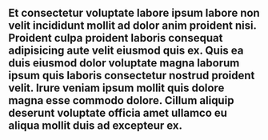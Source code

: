 ## Et consectetur voluptate labore ipsum labore non velit incididunt mollit ad dolor anim proident nisi. Proident culpa proident laboris consequat adipisicing aute velit eiusmod quis ex. Quis ea duis eiusmod dolor voluptate magna laborum ipsum quis laboris consectetur nostrud proident velit. Irure veniam ipsum mollit quis dolore magna esse commodo dolore. Cillum aliquip deserunt voluptate officia amet ullamco eu aliqua mollit duis ad excepteur ex. 